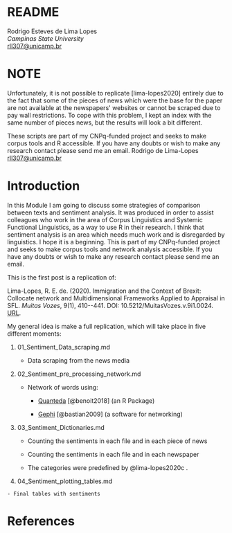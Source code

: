 # README

Rodrigo Esteves de Lima Lopes\
*Campinas State University*\
[rll307@unicamp.br](mailto:rll307@unicamp.br)

# NOTE

Unfortunately, it is not possible to replicate [lima-lopes2020] entirely due to the fact that some of the pieces of news which were the base for the paper are not available at the newspapers' websites or cannot be scraped due to pay wall restrictions. To cope with this problem, I kept an index with the same number of pieces news, but the results will look a bit different. 

These scripts are part of my CNPq-funded project and seeks to make corpus tools and R accessible. If you have any doubts or wish to make any research contact please send me an email. Rodrigo de Lima-Lopes [rll307@unicamp.br](mailto:rll307@unicamp.br)



# Introduction

In this Module I am going to discuss some strategies of comparison between texts and sentiment analysis. It was produced in order to assist colleagues who work in the area of Corpus Linguistics and Systemic Functional Linguistics, as a way to use R in their research. I think that sentiment analysis is an area which needs much work and is disregarded by linguistics. I hope it is a beginning. This is part of my CNPq-funded project and seeks to make corpus tools and network analysis accessible. If you have any doubts or wish to make any research contact please send me an email.

This is the first post is a replication of:

Lima-Lopes, R. E. de. (2020). Immigration and the Context of Brexit: Collocate network and Multidimensional Frameworks Applied to Appraisal in SFL. *Muitas Vozes*, 9(1), 410--441. DOI: 10.5212/MuitasVozes.v.9i1.0024. [URL](https://revistas2.uepg.br/index.php/muitasvozes/article/view/15506).

My general idea is make a full replication, which will take place in five different moments:

1.  01_Sentiment_Data_scraping.md

    -   Data scraping from the news media

2.  02_Sentiment_pre_processing_network.md

    -   Network of words using:

        -   [Quanteda](https://quanteda.io/) [@benoit2018] (an R Package)

        -   [Gephi](https://gephi.org/) [@bastian2009] (a software for networking)

3.  03_Sentiment_Dictionaries.md

    -   Counting the sentiments in each file and in each piece of news

    -   Counting the sentiments in each file and in each newspaper

    -   The categories were predefined by @lima-lopes2020c .

4.   04_Sentiment_plotting_tables.md

    - Final tables with sentiments

# References
